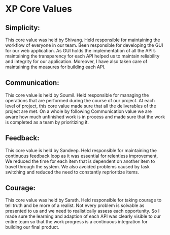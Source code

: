 # XP Core Values

## Simplicity:
This core value was held by Shivang. Held responsible for maintaining the workflow of everyone in our team. Been responsible for developing the GUI for our web application. As GUI holds the implementation of all the API’s maintaining the transparency for each API helped us to maintain reliability and integrity for our application. Moreover, I have also taken care of maintaining the measures for building each API. 

## Communication:
This core value is held by Soumil. Held responsible for managing the operations that are performed during the course of our project. At each level of project, this core value made sure that all the deliverables of the project are met. On a whole by following Communication value we are aware how much unfinished work is in process and made sure that the work is completed as a team by prioritizing it.

## Feedback:
This core value is held by Sandeep. Held responsible for maintaining the continuous feedback loop as it was essential for relentless improvement, We reduced the time for each item that is dependent on another item to travel through the system.  We also avoided problems caused by task switching and reduced the need to constantly reprioritize items. 

## Courage: 
This core value was held by Sarath. Held responsible for taking courage to tell truth and be more of a realist. Not every problem is solvable as presented to us and we need to realistically assess each opportunity. So I made sure the learning and adaption of each API was clearly visible to our entire team so that the work progress is a continuous integration for building our final product. 



